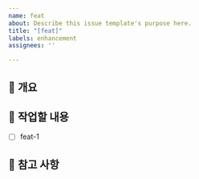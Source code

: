 ```yaml
---
name: feat
about: Describe this issue template's purpose here.
title: "[feat]"
labels: enhancement
assignees: ''

---
```


## 📙 개요

<!-- 왜 이 작업을 하려고 하는지 말씀해주세요. -->

## 💎 작업할 내용

<!-- 어떤 기능을 구현할지 말씀해주세요. -->

- [ ] feat-1

## 📖 참고 사항

<!-- 레퍼런스, 스크린샷 등을 넣어 주세요. -->
